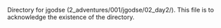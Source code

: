 Directory for jgodse (2_adventures/001/jgodse/02_day2/). This file is to acknowledge the existence of the directory.